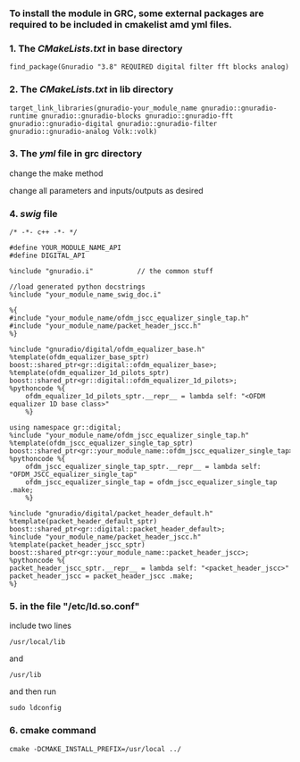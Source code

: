 ### To install the module in GRC, some external packages are required to be included in cmakelist amd yml files.



### 1. The *CMakeLists.txt* in base directory

`find_package(Gnuradio "3.8" REQUIRED digital filter fft blocks analog)`



### 2. The *CMakeLists.txt* in lib directory

`target_link_libraries(gnuradio-your_module_name gnuradio::gnuradio-runtime gnuradio::gnuradio-blocks gnuradio::gnuradio-fft gnuradio::gnuradio-digital gnuradio::gnuradio-filter gnuradio::gnuradio-analog Volk::volk)`



### 3. The *yml* file in grc directory

change the make method

change all parameters and inputs/outputs as desired



### 4. *swig* file

```idl
/* -*- c++ -*- */

#define YOUR_MODULE_NAME_API
#define DIGITAL_API

%include "gnuradio.i"           // the common stuff

//load generated python docstrings
%include "your_module_name_swig_doc.i"

%{
#include "your_module_name/ofdm_jscc_equalizer_single_tap.h"
#include "your_module_name/packet_header_jscc.h"
%}

%include "gnuradio/digital/ofdm_equalizer_base.h"
%template(ofdm_equalizer_base_sptr) boost::shared_ptr<gr::digital::ofdm_equalizer_base>;
%template(ofdm_equalizer_1d_pilots_sptr) boost::shared_ptr<gr::digital::ofdm_equalizer_1d_pilots>;
%pythoncode %{
    ofdm_equalizer_1d_pilots_sptr.__repr__ = lambda self: "<OFDM equalizer 1D base class>"
    %}

using namespace gr::digital;
%include "your_module_name/ofdm_jscc_equalizer_single_tap.h"
%template(ofdm_jscc_equalizer_single_tap_sptr) boost::shared_ptr<gr::your_module_name::ofdm_jscc_equalizer_single_tap>;
%pythoncode %{
    ofdm_jscc_equalizer_single_tap_sptr.__repr__ = lambda self: "OFDM_JSCC_equalizer_single_tap"
    ofdm_jscc_equalizer_single_tap = ofdm_jscc_equalizer_single_tap .make;
    %}

%include "gnuradio/digital/packet_header_default.h"
%template(packet_header_default_sptr) boost::shared_ptr<gr::digital::packet_header_default>;
%include "your_module_name/packet_header_jscc.h"
%template(packet_header_jscc_sptr) boost::shared_ptr<gr::your_module_name::packet_header_jscc>;
%pythoncode %{
packet_header_jscc_sptr.__repr__ = lambda self: "<packet_header_jscc>"
packet_header_jscc = packet_header_jscc .make;
%}
```



### 5. in the file "/etc/ld.so.conf"

include two lines



 `/usr/local/lib`

 and

 `/usr/lib`

and then run 

`sudo ldconfig`

 ### 6. cmake command

```cmake -DCMAKE_INSTALL_PREFIX=/usr/local ../```



